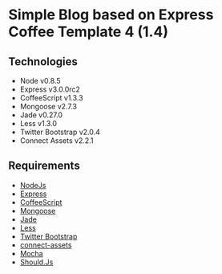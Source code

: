 # Simple Blog based on Express Coffee Template 4 (1.4)

## 

## Technologies

* Node v0.8.5
* Express v3.0.0rc2
* CoffeeScript v1.3.3
* Mongoose v2.7.3
* Jade v0.27.0
* Less v1.3.0
* Twitter Bootstrap v2.0.4
* Connect Assets v2.2.1

## Requirements

* [NodeJs](http://nodejs.org)
* [Express](http://expressjs.com)
* [CoffeeScript](http://coffeescript.org)
* [Mongoose](http://mongoosejs.com/)
* [Jade](http://jade-lang.com/)
* [Less](http://lesscss.org/)
* [Twitter Bootstrap](http://twitter.github.com/bootstrap/)
* [connect-assets](http://github.com/TrevorBurnham/connect-assets)
* [Mocha](http://visionmedia.github.com/mocha/)
* [Should.Js](https://github.com/visionmedia/should.js/)
